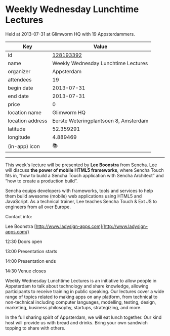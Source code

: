 # Weekly Wednesday Lunchtime Lectures
Held at 2013-07-31 at Glimworm HQ with 19 Appsterdammers.
        
|Key|Value
|---|---|
|id|[128193392](https://www.meetup.com/appsterdam/events/128193392/)|
|name|Weekly Wednesday Lunchtime Lectures|
|organizer|Appsterdam|
|attendees|19|
|begin date|2013-07-31|
|end date|2013-07-31|
|price|0|
|location name|Glimworm HQ|
|location address|Eerste Weteringplantsoen 8, Amsterdam|
|latitude|52.359291|
|longitude|4.889469|
|(in-app) icon|📚|

---

This week's lecture will be presented by **Lee Boonstra** from Sencha. Lee will discuss **the power of mobile HTML5 frameworks**, where Sencha Touch fits in, “how to build a Sencha Touch application with Sencha Architect” and “how to create a production build”.

Sencha equips developers with frameworks, tools and services to help them build awesome (mobile) web applications using HTML5 and JavaScript. As a technical trainer, Lee teaches Sencha Touch & Ext JS to engineers from all over Europe.

Contact info:

Lee Boonstra [<a href="http://www.ladysign-apps.com" class="linkified">http://www.ladysign-apps.com](http://www.ladysign-apps.com/)

</a>

12:30 Doors open

13:00 Presentation starts

14:00 Presentation ends

14:30 Venue closes

Weekly Wednesday Lunchtime Lectures is an initiative to allow people in Appsterdam to talk about technology and share knowledge, allowing participants to receive training in public speaking. Our lectures cover a wide range of topics related to making apps on any platform, from technical to non-technical including computer languages, modelling, testing, design, marketing, business philosophy, startups, strategizing, and more.

In the full sharing spirit of Appsterdam, we will eat lunch together. Our kind host will provide us with bread and drinks. Bring your own sandwich topping to share with others.


